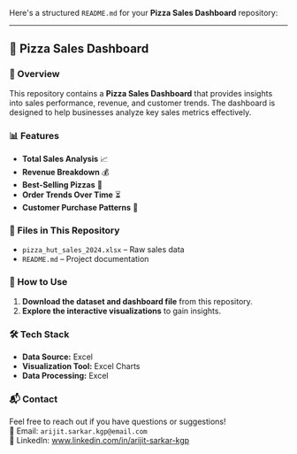 Here's a structured `README.md` for your **Pizza Sales Dashboard** repository:  

---

## 🍕 Pizza Sales Dashboard  

### 📌 Overview  
This repository contains a **Pizza Sales Dashboard** that provides insights into sales performance, revenue, and customer trends. The dashboard is designed to help businesses analyze key sales metrics effectively.  

### 📊 Features  
- **Total Sales Analysis** 📈  
- **Revenue Breakdown** 💰  
- **Best-Selling Pizzas** 🍕  
- **Order Trends Over Time** ⏳  
- **Customer Purchase Patterns** 🎯  

### 📂 Files in This Repository  
- `pizza_hut_sales_2024.xlsx` – Raw sales data   
- `README.md` – Project documentation  

### 🚀 How to Use  
1. **Download the dataset and dashboard file** from this repository.    
2. **Explore the interactive visualizations** to gain insights.  



### 🛠️ Tech Stack  
- **Data Source:** Excel  
- **Visualization Tool:**  Excel Charts  
- **Data Processing:** Excel 

### 📬 Contact  
Feel free to reach out if you have questions or suggestions!  
📧 Email: `arijit.sarkar.kgp@email.com`  
🔗 LinkedIn:   www.linkedin.com/in/arijit-sarkar-kgp

